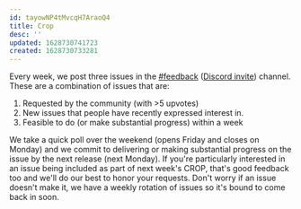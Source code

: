```yaml
---
id: tayowNP4tMvcqH7AraoQ4
title: Crop
desc: ''
updated: 1628730741723
created: 1628730733281
---
```



Every week, we post three issues in the [#feedback](https://discordapp.com/channels/717965437182410783/739186036495876126) ([Discord invite](https://discord.gg/6j85zNX)) channel. These are a combination of issues that are:

1. Requested by the community (with >5 upvotes)
2. New issues that people have recently expressed interest in.
3. Feasible to do (or make substantial progress) within a week

We take a quick poll over the weekend (opens Friday and closes on Monday) and we commit to delivering or making substantial progress on the issue by the next release (next Monday). If you're particularly interested in an issue being included as part of next week's CROP, that's good feedback too and we'll do our best to honor your requests. Don't worry if an issue doesn't make it, we have a weekly rotation of issues so it's bound to come back in soon.
